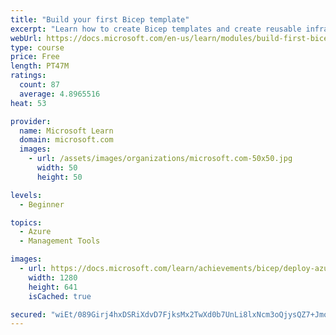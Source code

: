 ```yaml
---
title: "Build your first Bicep template"
excerpt: "Learn how to create Bicep templates and create reusable infrastructure as code."
webUrl: https://docs.microsoft.com/en-us/learn/modules/build-first-bicep-template/
type: course
price: Free
length: PT47M
ratings:
  count: 87
  average: 4.8965516
heat: 53

provider:
  name: Microsoft Learn
  domain: microsoft.com
  images:
    - url: /assets/images/organizations/microsoft.com-50x50.jpg
      width: 50
      height: 50

levels:
  - Beginner

topics:
  - Azure
  - Management Tools

images:
  - url: https://docs.microsoft.com/learn/achievements/bicep/deploy-azure-resources-by-using-bicep-templates-social.png
    width: 1280
    height: 641
    isCached: true

secured: "wiEt/089Girj4hxDSRiXdvD7FjksMx2TwXd0b7UnLi8lxNcm3oQjysQZ7+JmoE8Rgc618q7oJKfzdZraR2EgyVDR6z+adhz/nlb5MtnWxgcess5TerSuEYgZeqCNOwatLHzuooLT5OP23iFCOtZf0SPocUAGe+FMM3WG0yz4CGzFGUeR0yrhSZGgW/0YVz/LE6kgKQZBRDpmuXXD3A4lqr+ZLgxLi3vL//UYbNYJkVa3w+wKZMJFjLNDvbSRtMITTze1LRF0PMluxEdTa/LT/msIvpZfwHSn8k0NqapLAPD8rYNpkhktEXMc0WmYKx45j/DhFYfetAiXrUXLuQyLzfEaBvrRjO5bFFgTCD4f4ms0KjeggjfaQNvl2Ad0k/rhmRRbamVY+d1QnBdY3MCvn2qRqYbcw1cgoOOyMlSGQnY=;7UlTEFWVw8FVQpGoeW1AAQ=="
---
```


